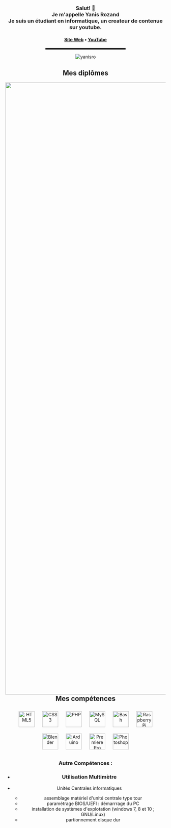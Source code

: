   <!-- Hi there! Feel free to make this your own but don't use my data -->
<div align="center">  
<h3>Salut! 👋<br>Je m'appelle Yanis Rozand<br>Je suis un étudiant en informatique, un createur de contenue sur youtube.</h3>

<h4><a href="https://stealsenseitv.github.io/site/">Site Web</a> • <a href="https://bit.ly/2TV0RIg">YouTube</a></h4>

<hr width="50%" style="height:5px;">
<p><img align="center" src="" alt="yanisro" /></p>

## Mes diplômes  
<img src="https://imgur.com/IbBihJu" align="left" height="1920" width="1080" />  
  

<br/>  


## Mes compétences  
<div align="center">  
<img style="margin: 10px" src="https://profilinator.rishav.dev/skills-assets/html5-original-wordmark.svg" alt="HTML5" height="50" />  
<img style="margin: 10px" src="https://profilinator.rishav.dev/skills-assets/css3-original-wordmark.svg" alt="CSS3" height="50" />  
<img style="margin: 10px" src="https://profilinator.rishav.dev/skills-assets/php-original.svg" alt="PHP" height="50" />  
<img style="margin: 10px" src="https://profilinator.rishav.dev/skills-assets/mysql-original-wordmark.svg" alt="MySQL" height="50" />  
<img style="margin: 10px" src="https://profilinator.rishav.dev/skills-assets/gnu_bash-icon.svg" alt="Bash" height="50" />  
<img style="margin: 10px" src="https://profilinator.rishav.dev/skills-assets/raspberrypi.png" alt="Raspberry Pi" height="50" />  
<img style="margin: 10px" src="https://profilinator.rishav.dev/skills-assets/blender_community_badge_white.svg" alt="Blender" height="50" />  
<img style="margin: 10px" src="https://profilinator.rishav.dev/skills-assets/arduino.png" alt="Arduino" height="50" />  
<img style="margin: 10px" src="https://profilinator.rishav.dev/skills-assets/adobepremierepro.png" alt="Premiere Pro" height="50" />  
<img style="margin: 10px" src="https://profilinator.rishav.dev/skills-assets/photoshop-plain.svg" alt="Photoshop" height="50" />  
</div>  

### Autre Compétences :  
  

- ### Utilisation Multimètre

- Unités Centrales informatiques
  - assemblage matériel d'unité centrale type tour
  - paramétrage BIOS/UEFI : démarrrage du PC
  - installation de systèmes d'explotation (windows 7, 8 et 10 ; GNU/Linux)
  - partionnement disque dur
  

<br />
